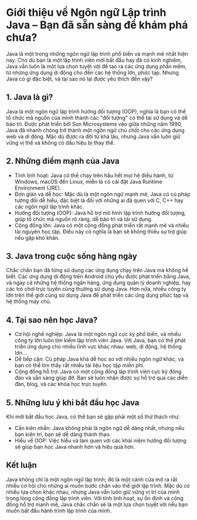 # Giới thiệu về Ngôn ngữ Lập trình Java – Bạn đã sẵn sàng để khám phá chưa?

Java là một trong những ngôn ngữ lập trình phổ biến và mạnh mẽ nhất hiện nay. Cho dù bạn là một lập trình viên mới bắt đầu hay đã có kinh nghiệm, Java vẫn luôn là một lựa chọn tuyệt vời để tạo ra các ứng dụng phần mềm, từ những ứng dụng di động cho đến các hệ thống lớn, phức tạp. Nhưng Java có gì đặc biệt, và tại sao nó lại được yêu thích đến vậy?

## 1. Java là gì?
   Java là một ngôn ngữ lập trình hướng đối tượng (OOP), nghĩa là bạn có thể tổ chức mã nguồn của mình thành các "đối tượng" có thể tái sử dụng và dễ bảo trì. Được phát triển bởi Sun Microsystems vào giữa những năm 1990, Java đã nhanh chóng trở thành một ngôn ngữ chủ chốt cho các ứng dụng web và di động. Mặc dù được ra đời từ khá lâu, nhưng Java vẫn luôn giữ vững vị thế và không có dấu hiệu bị thay thế.

## 2. Những điểm mạnh của Java
   - Tính linh hoạt: Java có thể chạy trên hầu hết mọi hệ điều hành, từ Windows, macOS đến Linux, miễn là có cài đặt Java Runtime Environment (JRE).
   - Đơn giản và dễ học: Mặc dù là một ngôn ngữ mạnh mẽ, Java có cú pháp tương đối dễ hiểu, đặc biệt là đối với những ai đã quen với C, C++ hay các ngôn ngữ lập trình khác.
   - Hướng đối tượng (OOP): Java hỗ trợ mô hình lập trình hướng đối tượng, giúp tổ chức mã nguồn rõ ràng, dễ bảo trì và tái sử dụng.
   - Cộng đồng lớn: Java có một cộng đồng phát triển rất mạnh mẽ và nhiều tài nguyên học tập. Điều này có nghĩa là bạn sẽ không thiếu sự trợ giúp nếu gặp khó khăn.
## 3. Java trong cuộc sống hàng ngày
   Chắc chắn bạn đã từng sử dụng các ứng dụng chạy trên Java mà không hề biết. Các ứng dụng di động trên Android chủ yếu được phát triển bằng Java, và ngay cả những hệ thống ngân hàng, ứng dụng quản lý doanh nghiệp, hay các trò chơi trực tuyến cũng thường sử dụng Java. Hơn nữa, nhiều công ty lớn trên thế giới cũng sử dụng Java để phát triển các ứng dụng phức tạp và hệ thống máy chủ.

## 4. Tại sao nên học Java?
   - Cơ hội nghề nghiệp: Java là một ngôn ngữ cực kỳ phổ biến, và nhiều công ty lớn luôn tìm kiếm lập trình viên Java. Với Java, bạn có thể phát triển ứng dụng cho nhiều lĩnh vực khác nhau: web, di động, hệ thống lớn...
   - Dễ tiếp cận: Cú pháp Java khá dễ học so với nhiều ngôn ngữ khác, và bạn có thể tìm thấy rất nhiều tài liệu học tập miễn phí.
   - Cộng đồng hỗ trợ: Java có một cộng đồng lập trình viên cực kỳ đông đảo và sẵn sàng giúp đỡ. Bạn sẽ luôn nhận được sự hỗ trợ qua các diễn đàn, blog, và các khóa học trực tuyến.
## 5. Những lưu ý khi bắt đầu học Java
   Khi mới bắt đầu học Java, có thể bạn sẽ gặp phải một số thử thách như:

- Cần kiên nhẫn: Java không phải là ngôn ngữ dễ dàng nhất, nhưng nếu bạn kiên trì, bạn sẽ dễ dàng thành thạo.
- Hiểu về OOP: Việc hiểu và làm quen với các khái niệm hướng đối tượng sẽ giúp bạn học Java nhanh hơn và hiệu quả hơn.
## Kết luận
Java không chỉ là một ngôn ngữ lập trình; đó là một cánh cửa mở ra rất nhiều cơ hội cho những ai muốn bước chân vào thế giới lập trình. Mặc dù có nhiều lựa chọn khác nhau, nhưng Java vẫn luôn giữ vững vị trí của mình trong lòng cộng đồng lập trình viên. Với tính linh hoạt, sự ổn định và cộng đồng hỗ trợ mạnh mẽ, Java chắc chắn sẽ là một lựa chọn tuyệt vời nếu bạn muốn bắt đầu hành trình lập trình của mình.